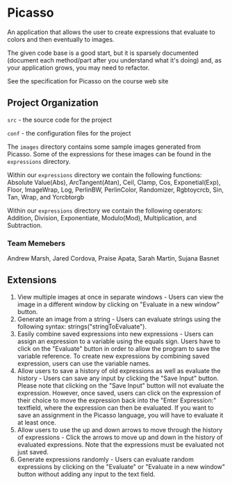 # Picasso

An application that allows the user to create expressions that
evaluate to colors and then eventually to images.

The given code base is a good start, but it is sparsely documented
(document each method/part after you understand what it's doing) and,
as your application grows, you may need to refactor.

See the specification for Picasso on the course web site

## Project Organization

`src` - the source code for the project

`conf` - the configuration files for the project

The `images` directory contains some sample images generated from Picasso.  Some of the expressions for these images can be found in the `expressions` directory.

Within our `expressions` directory we contain the following functions: Absolute Value(Abs), ArcTangent(Atan), Ceil, Clamp, Cos, Exponetial(Exp), Floor, ImageWrap, Log, PerlinBW, PerlinColor, Randomizer, Rgbtoycrcb, Sin, Tan, Wrap, and Ycrcbtorgb

Within our `expressions` directory we contain the following operators: Addition, Division, Exponentiate, Modulo(Mod), Multiplication, and Subtraction.

### Team Memebers
Andrew Marsh,
Jared Cordova,
Praise Apata,
Sarah Martin,
Sujana Basnet


## Extensions

1. View multiple images at once in separate windows - Users can view the image in a different window by clicking on "Evaluate in a new window" button. 
2. Generate an image from a string - Users can evaluate strings using the following syntax: strings("stringToEvaluate").
3. Easily combine saved expressions into new expressions - Users can assign an expression to a variable using the equals sign. Users have to click on the "Evaluate" button in order to allow the program to save the variable reference. To create new expressions by combining saved expression, users can use the variable names.
4. Allow users to save a history of old expressions as well as evaluate the history - Users can save any input by clicking the "Save Input" button. Please note that clicking on the "Save Input" button will not evaluate the expression. However, once saved, users can click on the expression of their choice to move the expression back into the "Enter Expression:" textfield, where the expression can then be evaluated. If you want to save an assignment in the Picasso language, you will have to evaluate it at least once. 
5. Allow users to use the up and down arrows to move through the history of expressions - Click the arrows to move up and down in the history of evaluated expressions. Note that the expressions must be evaluated not just saved. 
6. Generate expressions randomly - Users can evaluate random expressions by clicking on the "Evaluate" or "Evaluate in a new window" button without adding any input to the text field.

